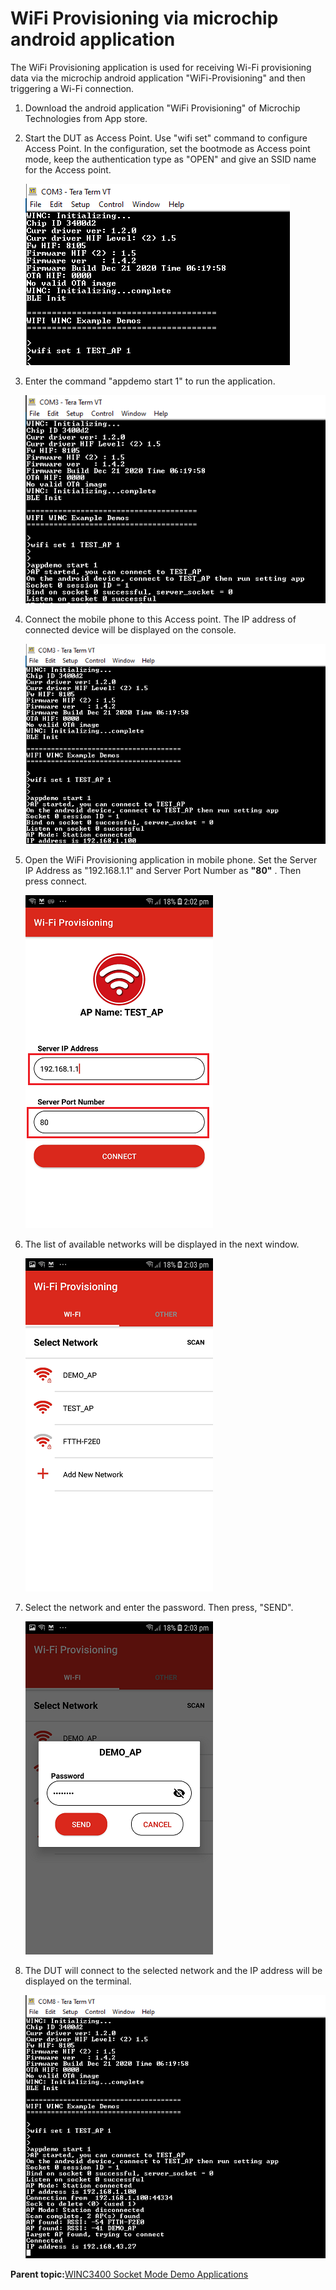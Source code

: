 # WiFi Provisioning via microchip android application

The WiFi Provisioning application is used for receiving Wi-Fi provisioning data via the microchip android application "WiFi-Provisioning" and then triggering a Wi-Fi connection.

1.  Download the android application "WiFi Provisioning" of Microchip Technologies from App store.

2.  Start the DUT as Access Point. Use "wifi set" command to configure Access Point. In the configuration, set the bootmode as Access point mode, keep the authentication type as "OPEN" and give an SSID name for the Access point.

    ![wifi_prov_app_set](GUID-5BD95E96-D466-4385-9ABC-1716FECD711E-low.png)

3.  Enter the command "appdemo start 1" to run the application.

    ![wifi_prov_app_start](GUID-CADC3BC8-097B-4C1A-A7AF-DE7B6C9EF20E-low.png)

4.  Connect the mobile phone to this Access point. The IP address of connected device will be displayed on the console.

    ![wifi_prov_app_connected](GUID-F061299C-2B05-46AE-8AC5-9760CEE193D4-low.png)

5.  Open the WiFi Provisioning application in mobile phone. Set the Server IP Address as "192.168.1.1" and Server Port Number as **"80"** . Then press connect.

    ![wif_prov_app_1](GUID-98664D9F-0461-4B88-ADEC-1C73061A84FA-low.png)

6.  The list of available networks will be displayed in the next window.

    ![wif_prov_app_2](GUID-8A64E94D-7C9E-407F-AB19-3579BD61F5FB-low.png)

7.  Select the network and enter the password. Then press, "SEND".

    ![wifi_prov_app_3](GUID-E8939A99-A038-4DA8-A0A3-615522ACCBE1-low.png)

8.  The DUT will connect to the selected network and the IP address will be displayed on the terminal.

    ![wifi_prov_app](GUID-E69D277A-F1DE-49E3-8DC0-5C3E4883F067-low.png)


**Parent topic:**[WINC3400 Socket Mode Demo Applications](GUID-0F3F81B8-4EC2-400B-BA38-648D7FD12A61.md)

